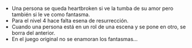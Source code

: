 ﻿- Una persona se queda heartbroken si ve la tumba de su amor pero también si le ve como fantasma.
- Para el nivel 4 hace falta esena de resurrección.
- Cuando una persona está en un rol de una escena y se pone en otro, se borra del anterior.
- En el juego original no se enamoran los fantasmas...
